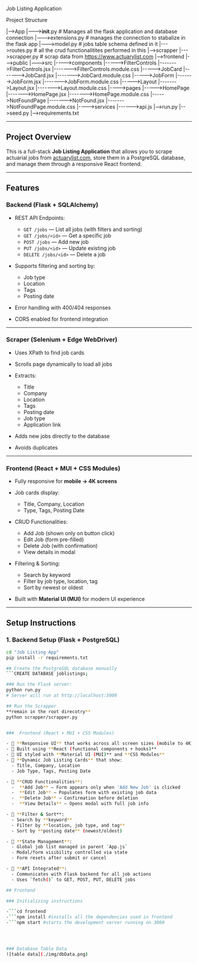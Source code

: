 Job Listing Application 

Project Structure

|-->App
|--->__init__.py # Manages all the flask application and database connection
|--->extensions.py # manages the connection to stabalize in the flask app
|--->model.py # jobs table schema defined in it
|--->routes.py # all the crud functionalitites performed in this
|-->scrapper
|--->scrapper.py # scrap data from https://www.actuarylist.com
|-->frontend
|--->public
|--->src
|---->components
|----->FilterControls
|------->FilterControls.jsx
|------->FilterControls.module.css
|----->JobCard
|------->JobCard.jsx
|------->JobCard.module.css
|----->JobForm
|------->JobForm.jsx
|------->JobForm.module.css
|----->Layout
|------->Layout.jsx
|------->Layout.module.css
|---->pages
|----->HomePage
|------->HomePage.jsx
|------->HomePage.module.css
|----->NotFoundPage
|------->NotFound.jsx
|------->NotFoundPage.module.css
|---->services
|------>api.js
|-->run.py
|-->seed.py
|-->requirements.txt


---

##  Project Overview

This is a full-stack **Job Listing Application** that allows you to scrape actuarial jobs from [actuarylist.com](https://www.actuarylist.com), store them in a PostgreSQL database, and manage them through a responsive React frontend.

---

##  Features

###  Backend (Flask + SQLAlchemy)

- REST API Endpoints:
  - `GET /jobs` — List all jobs (with filters and sorting)
  - `GET /jobs/<id>` — Get a specific job
  - `POST /jobs` — Add new job
  - `PUT /jobs/<id>` — Update existing job
  - `DELETE /jobs/<id>` — Delete a job

- Supports filtering and sorting by:
  - Job type
  - Location
  - Tags
  - Posting date

- Error handling with 400/404 responses
- CORS enabled for frontend integration

---

###  Scraper (Selenium + Edge WebDriver)

- Uses XPath to find job cards
- Scrolls page dynamically to load all jobs
- Extracts:
  - Title
  - Company
  - Location
  - Tags
  - Posting date
  - Job type
  - Application link

- Adds new jobs directly to the database
- Avoids duplicates

---

###  Frontend (React + MUI + CSS Modules)

- Fully responsive for **mobile → 4K screens**
- Job cards display:
  - Title, Company, Location
  - Type, Tags, Posting Date

- CRUD Functionalities:
  -  Add Job (shown only on button click)
  -  Edit Job (form pre-filled)
  -  Delete Job (with confirmation)
  -  View details in modal

- Filtering & Sorting:
  - Search by keyword
  - Filter by job type, location, tag
  - Sort by newest or oldest

- Built with **Material UI (MUI)** for modern UI experience

---

##  Setup Instructions

### 1.  Backend Setup (Flask + PostgreSQL)

```bash
cd "Job Listing App"
pip install -r requirements.txt

## Create the PostgreSQL database manually
```CREATE DATABASE joblistings;

### Run the Flask server:
python run.py
# Server will run at http://localhost:5000

## Run the Scrapper
**remain in the root direcotry**
python scrapper/scrapper.py


###  Frontend (React + MUI + CSS Modules)

- 🔹 **Responsive UI** that works across all screen sizes (mobile to 4K)
- 🔹 Built using **React (functional components + hooks)**
- 🔹 UI styled with **Material UI (MUI)** and **CSS Modules**
- 🔹 **Dynamic Job Listing Cards** that show:
  - Title, Company, Location
  - Job Type, Tags, Posting Date

- 🔹 **CRUD Functionalities**:
  -  **Add Job** — Form appears only when 'Add New Job' is clicked
  -  **Edit Job** — Populates form with existing job data
  -  **Delete Job** — Confirmation before deletion
  -  **View Details** — Opens modal with full job info

- 🔹 **Filter & Sort**:
  - Search by **keyword**
  - Filter by **location, job type, and tag**
  - Sort by **posting date** (newest/oldest)

- 🔹 **State Management**:
  - Global job list managed in parent `App.js`
  - Modal/form visibility controlled via state
  - Form resets after submit or cancel

- 🔹 **API Integrated**:
  - Communicates with Flask backend for all job actions
  - Uses `fetch()` to GET, POST, PUT, DELETE jobs

## Frontend

### Initializing instructions

-```cd frontend
-```npm install #installs all the dependencies used in frontend 
-```npm start #starts the development server running on 3000




### Database Table Data
![table data](./img/dbData.png)